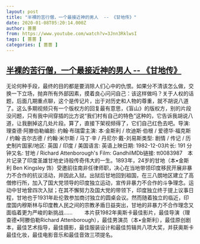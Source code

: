 ```yaml
---
layout: post
title: "半裸的苦行僧，一个最接近神的男人  -- 《甘地传》"
date: 2020-01-08T05:20:14.000Z
author: 蔷蔷
from: https://www.youtube.com/watch?v=3Jnn3RklwsI
tags: [ 蔷蔷 ]
categories: [ 蔷蔷 ]
---
```

<!--1578460814000-->
[半裸的苦行僧，一个最接近神的男人  -- 《甘地传》](https://www.youtube.com/watch?v=3Jnn3RklwsI)
------

<div>
无论何种手段，最终的目的都是要消除人们心中的仇恨。如果分不清该怎么做，交换一下立场，抛弃所有外部因素，摸着良心问问自己：该这样做吗？关于人权的话题，后面几期重点聊，这个是传记片，出于对历史和人物的尊重，就不胡说八道了。这么多期视频只有一个版权方的回复最有意思，《盲山》的版权方，别的片段没问题，只有我中间穿插的比方说“我们村有自己的特色”这种的，它告诉我胡说八道，让我删掉这几处片段。算了，直接下架视频得了，它们自己红色去吧。导演: 理查德·阿滕伯勒编剧: 约翰·布瑞雷主演: 本·金斯利 / 坎迪斯·伯根 / 爱德华·福克斯 / 约翰·吉尔古德 / 约翰·米尔斯 / 马丁·辛 / 丹尼尔·戴-刘易斯类型: 剧情 / 传记 / 历史制片国家/地区: 英国 / 印度 / 美国语言: 英语上映日期: 1982-12-03片长: 191 分钟又名: 甘地 / Richard Attenborough's Film: GandhiIMDb链接: tt0083987　本片记录了印度圣雄甘地史诗般传奇伟大的一生。1893年，24岁的甘地（本•金斯利 Ben Kingsley 饰）受邀前往南非任律师职，决心在当地带领印度移民开展非暴力不合作的抗议活动，并因此入狱。出狱后甘地回到祖国，在三八朗地区建立了高僧修行所，加入了国大党领导的印度独立运动，宣传非暴力不合作的斗争理念。运动中甘地曾四次入狱；在其不懈努力及国大党的带领下，印度独立终于提上议事日程，甘地也于1931年赴伦敦参加商讨独立的圆桌会议。然而随着独立的临近，印度国内穆斯林与印度教人民之间的宗教矛盾日益突出，甘地的非暴力不合作理念又面临着更为严峻的新挑战…… 　　本片获1982年奥斯卡最佳影片，最佳导演（理查德•阿滕伯勒Richard Attenborough），最佳男演员（本•金斯利），最佳原创剧本，最佳艺术指导，最佳摄影，最佳服装设计和最佳剪辑共八项大奖，并获奥斯卡最佳化妆，最佳电影音乐和最佳音效三项提名。
</div>
